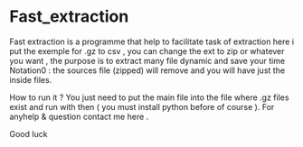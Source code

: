# Fast_extraction
Fast extraction is a programme that help to facilitate task of extraction here i put the exemple for .gz to csv , you can change the ext to zip or whatever you want , the purpose is to extract many file dynamic and save your time
Notation0 : the sources file (zipped) will remove and you will have just the inside files.

How to run it ?
You just need to put the main file into the file where .gz files exist and run with then ( you must install python before of course ).
For anyhelp & question contact me here .

Good luck

